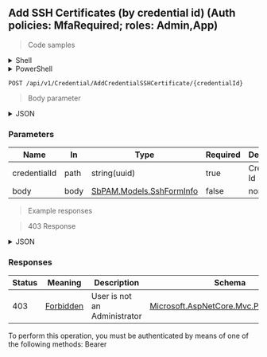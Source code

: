 
## Add SSH Certificates (by credential id) (Auth policies: MfaRequired; roles: Admin,App)

<a id="opIdAddCredentialSshCertificateAsync"></a>

> Code samples

<details><summary>Shell</summary>


```shell
# You can also use wget
curl -X POST /api/v1/Credential/AddCredentialSSHCertificate/{credentialId} \
  -H 'Content-Type: application/json' \
  -H 'Accept: application/json' \
  -H 'Authorization: Bearer TOKEN'

```


</details>

<details><summary>PowerShell</summary>


```powershell
# PowerShell example
$JsonBody = @"
{
  "authenticationMethod": "Password",
  "credentialType": "Configuration",
  "autoGenPassphrase": true,
  "passphrase": "string",
  "privateKey": "string",
  "publicKey": "string",
  "keyGenAlgorithm": "string",
  "keyLength": 0
}
"@

$NPSUrl = "https://localhost:6500"

$Login = @{
    Login = "User"
    Password = "Password"
}
# Cookie container for multi-factor authentication
$WebSession = New-Object Microsoft.PowerShell.Commands.WebRequestSession
$Token = Invoke-RestMethod -Uri "$($NPSUrl)/signinBody" -Method POST -Body (ConvertTo-Json $Login) -WebSession $WebSession -ContentType "application/json"
$Token = Invoke-RestMethod -Uri "$($NPSUrl)/signin2fa" -Method Post -Body $MfaCode -Headers @{Authorization = "Bearer $Token"} -WebSession $WebSession -ContentType "application/json"

$Headers = @{
    Authorization = "Bearer $Token"
}
Invoke-RestMethod -Method POST -Uri "$($NPSUrl)/api/v1/Credential/AddCredentialSSHCertificate/{credentialId}" -Body $JsonBody -Headers $Headers -ContentType "application/json"
```


</details>

`POST /api/v1/Credential/AddCredentialSSHCertificate/{credentialId}`

> Body parameter

<details><summary>JSON</summary>


```json
{
  "authenticationMethod": "Password",
  "credentialType": "Configuration",
  "autoGenPassphrase": true,
  "passphrase": "string",
  "privateKey": "string",
  "publicKey": "string",
  "keyGenAlgorithm": "string",
  "keyLength": 0
}
```


</details>

<h3 id="add-ssh-certificates-(by-credential-id)-(auth-policies:-mfarequired;-roles:-admin,app)-parameters">Parameters</h3>

|Name|In|Type|Required|Description|
|---|---|---|---|---|
|credentialId|path|string(uuid)|true|Credential Id|
|body|body|[SbPAM.Models.SshFormInfo](../Models/sbpam.models.sshforminfo.md)|false|none|

> Example responses

> 403 Response

<details><summary>JSON</summary>


```json
{
  "type": "string",
  "title": "string",
  "status": 0,
  "detail": "string",
  "instance": "string",
  "property1": null,
  "property2": null
}
```


</details>

<h3 id="add-ssh-certificates-(by-credential-id)-(auth-policies:-mfarequired;-roles:-admin,app)-responses">Responses</h3>

|Status|Meaning|Description|Schema|
|---|---|---|---|
|403|[Forbidden](https://tools.ietf.org/html/rfc7231#section-6.5.3)|User is not an Administrator|[Microsoft.AspNetCore.Mvc.ProblemDetails](../Models/microsoft.aspnetcore.mvc.problemdetails.md)|

<aside class="warning">
To perform this operation, you must be authenticated by means of one of the following methods:
Bearer
</aside>


